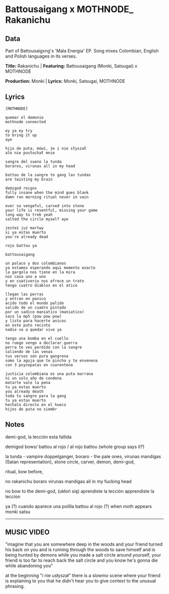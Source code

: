 # Battousaigang x MOTHNODE_ Rakanichu

## Data

Part of Battousaigxng's 'Mala Energia' EP.
Song mixes Colombian, English and Polish languages in its verses.

**Title:** Rakanichu | **Featuring:** Battousaigang (Monki, Satsugai) x MOTHNODE

**Production:** Monki | **Lyrics:** Monki, Satsugai, MOTHNODE

## Lyrics

```
[MOTHNODE]

quemar el demonio
mothnode connected

ey ya ey try 
to bring it up
aye

hijo de puta, mówi, że i nie słyszał
ale nie posłuchał mnie 

sangre del sueno la tunda
boraros, virunas all in my head

battou de la sangre to gang las tundas 
are twisting my brain 

demigod reigns
fully insane when the mind goes blank 
damn run morning ritual never in vain 

ever so vengeful, carved into stone
your life is resentful, missing your game
long way to trek yeah
salted the circle myself aye

jesteś już martwy
si ya estas muerto 
you're already dead

rojo battou ya

battousaigang

un polaco y dos colombianos
ya estamos esperando aqui momento exacto
la gargola nos tiene en la mira
noz casa uno a uno
y en cuativerio nos efrece un trato
tengo cuatro diablos en el atico

llegan las perras
y entran en panico
acido todo el mundo palido
salido de un cuadro pintado
por un sadico maniatico (maniatico)
saco la mp5 (pow pow pow)
y listo para hacerte anicos
en este puto recinto
nadie va a quedar vivo ya

tengo una bomba en el cuello 
no ruego vengo a declarar guerra 
perra te ves perdido con la sangre 
saliendo de las venas 
tus versos son pura gangrena 
somo la aguja que te pincha y te envenena 
con 3 psycopatas en cuarentena 

justicia colombiana es una puta marrana 
ni un solo año de condena 
matarte vale la pena 
tu ya estas muerto 
you already death 
toda tu sangre para la gang 
tu ya estas muerto 
hechalo directo en el hueco 
hijos de puta no siembr

```
## Notes

demi-god, la lección esta fallida

demigod bows/ battou al rojo / al rojo battou (whole group says it?)

la tunda - vampire doppelganger, 
boraro - the pale ones, 
virunas mandigas (Satan representation), 
stone circle, 
carver, 
demon, 
demi-god, 

ritual, 
bow before, 

no rakanichu
boraro
virunas mandigas
all in my fucking head

no bow to the demi-god, (ukłoń się)
aprendiste la lección
apprendiste la leccion

ya (?) cuando aparece una polilla
battou al rojo (?) when moth appears
monki satsu

----

## MUSIC VIDEO

"imagine that you are somewhere deep in the woods and your friend turned his back on you and is running through the woods to save himself and is being hunted by demons while you made a salt circle around yourself, your friend is too far to reach back the salt circle and you know he's gonna die while abandoning you"

at the beginning "i nie usłyszał" there is a slowmo scene where your friend is explaining to you that he didn't hear you to give context to the unusual phrasing.


  
